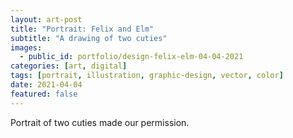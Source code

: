 ```yaml
---
layout: art-post
title: "Portrait: Felix and Elm"
subtitle: "A drawing of two cuties"
images:
  - public_id: portfolio/design-felix-elm-04-04-2021
categories: [art, digital]
tags: [portrait, illustration, graphic-design, vector, color]
date: 2021-04-04
featured: false
---
```

Portrait of two cuties made our permission.